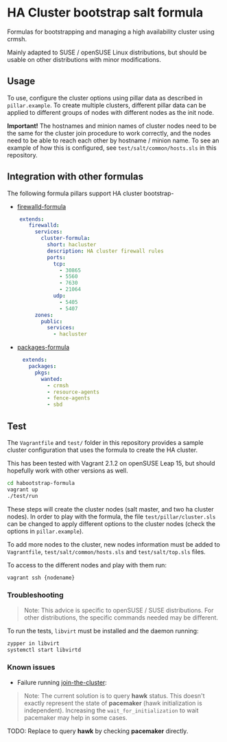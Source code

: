 # HA Cluster bootstrap salt formula

Formulas for bootstrapping and managing a high availability cluster
using crmsh.

Mainly adapted to SUSE / openSUSE Linux distributions, but should be
usable on other distributions with minor modifications.

## Usage

To use, configure the cluster options using pillar data as described
in `pillar.example`. To create multiple clusters, different pillar
data can be applied to different groups of nodes with different nodes
as the init node.

**Important!** The hostnames and minion names of cluster nodes need to
be the same for the cluster join procedure to work correctly, and the
nodes need to be able to reach each other by hostname / minion
name. To see an example of how this is configured, see
`test/salt/common/hosts.sls` in this repository.

## Integration with other formulas

The following formula pillars support HA cluster bootstrap-

* [firewalld-formula](https://github.com/saltstack-formulas/firewalld-formula)

``` yaml
    extends:
       firewalld:
         services:
           cluster-formula:
             short: hacluster
             description: HA cluster firewall rules
             ports:
               tcp:
                 - 30865
                 - 5560
                 - 7630
                 - 21064
               udp:
                 - 5405
                 - 5407
         zones:
           public:
             services:
               - hacluster
```

* [packages-formula](https://github.com/saltstack-formulas/packages-formula>)

``` yaml     
     extends:
       packages:
         pkgs:
           wanted:
             - crmsh
             - resource-agents
             - fence-agents
             - sbd
```

## Test

The `Vagrantfile` and `test/` folder in this repository provides a
sample cluster configuration that uses the formula to create the HA
cluster.

This has been tested with Vagrant 2.1.2 on openSUSE Leap 15, but
should hopefully work with other versions as well.

``` bash
cd habootstrap-formula
vagrant up
./test/run
```

These steps will create the cluster nodes (salt master, and two ha
cluster nodes). In order to play with the formula, the file
`test/pillar/cluster.sls` can be changed to apply different options to
the cluster nodes (check the options in `pillar.example`).

To add more nodes to the cluster, new nodes information must be added
to `Vagrantfile`, `test/salt/common/hosts.sls` and `test/salt/top.sls`
files.

To access to the different nodes and play with them run:

``` bash
vagrant ssh {nodename}
```

### Troubleshooting

> Note: This advice is specific to openSUSE / SUSE distributions. For
> other distributions, the specific commands needed may be different.

To run the tests, `libvirt` must be installed and the daemon running:

``` bash
zypper in libvirt
systemctl start libvirtd
```

### Known issues
* Failure running [join-the-cluster](./cluster/join.sls):

> Note: The current solution is to query **hawk** status. This doesn't exactly
> represent the state of **pacemaker** (hawk initialization is independent).
> Increasing the `wait_for_initialization` to wait pacemaker may help in some cases.

TODO: Replace to query **hawk** by checking **pacemaker** directly.
